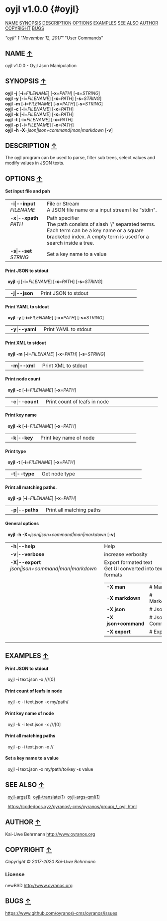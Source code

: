 # oyjl v1.0.0 {#oyjl}
<a name="toc"></a>
[NAME](#name) [SYNOPSIS](#synopsis) [DESCRIPTION](#description) [OPTIONS](#options) [EXAMPLES](#examples) [SEE ALSO](#seealso) [AUTHOR](#author) [COPYRIGHT](#copyright) [BUGS](#bugs) 

*"oyjl"* *1* *"November 12, 2017"* "User Commands"

<h2>NAME <a href="#toc" name="name">&uarr;</a></h2>

oyjl v1.0.0 \- Oyjl Json Manipulation

<h2>SYNOPSIS <a href="#toc" name="synopsis">&uarr;</a></h2>

**oyjl** <strong>\-j</strong> [<strong>\-i</strong>=<em>FILENAME</em>] [<strong>\-x</strong>=<em>PATH</em>] [<strong>\-s</strong>=<em>STRING</em>]
<br />
**oyjl** <strong>\-y</strong> [<strong>\-i</strong>=<em>FILENAME</em>] [<strong>\-x</strong>=<em>PATH</em>] [<strong>\-s</strong>=<em>STRING</em>]
<br />
**oyjl** <strong>\-m</strong> [<strong>\-i</strong>=<em>FILENAME</em>] [<strong>\-x</strong>=<em>PATH</em>] [<strong>\-s</strong>=<em>STRING</em>]
<br />
**oyjl** <strong>\-c</strong> [<strong>\-i</strong>=<em>FILENAME</em>] [<strong>\-x</strong>=<em>PATH</em>]
<br />
**oyjl** <strong>\-k</strong> [<strong>\-i</strong>=<em>FILENAME</em>] [<strong>\-x</strong>=<em>PATH</em>]
<br />
**oyjl** <strong>\-t</strong> [<strong>\-i</strong>=<em>FILENAME</em>] [<strong>\-x</strong>=<em>PATH</em>]
<br />
**oyjl** <strong>\-p</strong> [<strong>\-i</strong>=<em>FILENAME</em>] [<strong>\-x</strong>=<em>PATH</em>]
<br />
**oyjl** <strong>\-h</strong> <strong>\-X</strong>=<em>json|json+command|man|markdown</em> [<strong>\-v</strong>]

<h2>DESCRIPTION <a href="#toc" name="description">&uarr;</a></h2>

The oyjl program can be used to parse, filter sub trees, select values and modify values in JSON texts.

<h2>OPTIONS <a href="#toc" name="options">&uarr;</a></h2>

#### Set input file and pah

<table style='width:100%'>
 <tr><td style='padding-left:1em;padding-right:1em;vertical-align:top;width:25%'><strong>-i</strong>|<strong>--input</strong> <em>FILENAME</em></td> <td>File or Stream<br />A JSON file name or a input stream like "stdin". </tr>
 <tr><td style='padding-left:1em;padding-right:1em;vertical-align:top;width:25%'><strong>-x</strong>|<strong>--xpath</strong> <em>PATH</em></td> <td>Path specifier<br />The path consists of slash '/' separated terms. Each term can be a key name or a square bracketed index. A empty term is used for a search inside a tree. </tr>
 <tr><td style='padding-left:1em;padding-right:1em;vertical-align:top;width:25%'><strong>-s</strong>|<strong>--set</strong> <em>STRING</em></td> <td>Set a key name to a value </tr>
</table>

#### Print JSON to stdout
&nbsp;&nbsp;**oyjl** <strong>-j</strong> [<strong>\-i</strong>=<em>FILENAME</em>] [<strong>\-x</strong>=<em>PATH</em>] [<strong>\-s</strong>=<em>STRING</em>]

<table style='width:100%'>
 <tr><td style='padding-left:1em;padding-right:1em;vertical-align:top;width:25%'><strong>-j</strong>|<strong>--json</strong></td> <td>Print JSON to stdout</td> </tr>
</table>

#### Print YAML to stdout
&nbsp;&nbsp;**oyjl** <strong>-y</strong> [<strong>\-i</strong>=<em>FILENAME</em>] [<strong>\-x</strong>=<em>PATH</em>] [<strong>\-s</strong>=<em>STRING</em>]

<table style='width:100%'>
 <tr><td style='padding-left:1em;padding-right:1em;vertical-align:top;width:25%'><strong>-y</strong>|<strong>--yaml</strong></td> <td>Print YAML to stdout</td> </tr>
</table>

#### Print XML to stdout
&nbsp;&nbsp;**oyjl** <strong>-m</strong> [<strong>\-i</strong>=<em>FILENAME</em>] [<strong>\-x</strong>=<em>PATH</em>] [<strong>\-s</strong>=<em>STRING</em>]

<table style='width:100%'>
 <tr><td style='padding-left:1em;padding-right:1em;vertical-align:top;width:25%'><strong>-m</strong>|<strong>--xml</strong></td> <td>Print XML to stdout</td> </tr>
</table>

#### Print node count
&nbsp;&nbsp;**oyjl** <strong>-c</strong> [<strong>\-i</strong>=<em>FILENAME</em>] [<strong>\-x</strong>=<em>PATH</em>]

<table style='width:100%'>
 <tr><td style='padding-left:1em;padding-right:1em;vertical-align:top;width:25%'><strong>-c</strong>|<strong>--count</strong></td> <td>Print count of leafs in node</td> </tr>
</table>

#### Print key name
&nbsp;&nbsp;**oyjl** <strong>-k</strong> [<strong>\-i</strong>=<em>FILENAME</em>] [<strong>\-x</strong>=<em>PATH</em>]

<table style='width:100%'>
 <tr><td style='padding-left:1em;padding-right:1em;vertical-align:top;width:25%'><strong>-k</strong>|<strong>--key</strong></td> <td>Print key name of node</td> </tr>
</table>

#### Print type
&nbsp;&nbsp;**oyjl** <strong>-t</strong> [<strong>\-i</strong>=<em>FILENAME</em>] [<strong>\-x</strong>=<em>PATH</em>]

<table style='width:100%'>
 <tr><td style='padding-left:1em;padding-right:1em;vertical-align:top;width:25%'><strong>-t</strong>|<strong>--type</strong></td> <td>Get node type</td> </tr>
</table>

#### Print all matching paths.
&nbsp;&nbsp;**oyjl** <strong>-p</strong> [<strong>\-i</strong>=<em>FILENAME</em>] [<strong>\-x</strong>=<em>PATH</em>]

<table style='width:100%'>
 <tr><td style='padding-left:1em;padding-right:1em;vertical-align:top;width:25%'><strong>-p</strong>|<strong>--paths</strong></td> <td>Print all matching paths</td> </tr>
</table>

#### General options
&nbsp;&nbsp;**oyjl** <strong>-h</strong> <strong>\-X</strong>=<em>json|json+command|man|markdown</em> [<strong>\-v</strong>]

<table style='width:100%'>
 <tr><td style='padding-left:1em;padding-right:1em;vertical-align:top;width:25%'><strong>-h</strong>|<strong>--help</strong></td> <td>Help</td> </tr>
 <tr><td style='padding-left:1em;padding-right:1em;vertical-align:top;width:25%'><strong>-v</strong>|<strong>--verbose</strong></td> <td>increase verbosity</td> </tr>
 <tr><td style='padding-left:1em;padding-right:1em;vertical-align:top;width:25%'><strong>-X</strong>|<strong>--export</strong> <em>json|json+command|man|markdown</em></td> <td>Export formated text<br />Get UI converted into text formats
  <table>
   <tr><td style='padding-left:0.5em'><strong>-X man</strong></td><td># Man</td></tr>
   <tr><td style='padding-left:0.5em'><strong>-X markdown</strong></td><td># Markdown</td></tr>
   <tr><td style='padding-left:0.5em'><strong>-X json</strong></td><td># Json</td></tr>
   <tr><td style='padding-left:0.5em'><strong>-X json+command</strong></td><td># Json + Command</td></tr>
   <tr><td style='padding-left:0.5em'><strong>-X export</strong></td><td># Export</td></tr>
  </table>
  </td>
 </tr>
</table>


<h2>EXAMPLES <a href="#toc" name="examples">&uarr;</a></h2>

#### Print JSON to stdout
&nbsp;&nbsp;oyjl -i text.json \-x ///[0]
#### Print count of leafs in node
&nbsp;&nbsp;oyjl \-c \-i text.json \-x my/path/
#### Print key name of node
&nbsp;&nbsp;oyjl \-k \-i text.json \-x ///[0]
#### Print all matching paths
&nbsp;&nbsp;oyjl \-p \-i text.json \-x //
#### Set a key name to a value
&nbsp;&nbsp;oyjl \-i text.json \-x my/path/to/key \-s value

<h2>SEE ALSO <a href="#toc" name="seealso">&uarr;</a></h2>

&nbsp;&nbsp;[oyjl\-args](oyjlargs.html)<a href="oyjlargs.md">(1)</a>&nbsp;&nbsp;[oyjl\-translate](oyjltranslate.html)<a href="oyjltranslate.md">(1)</a>&nbsp;&nbsp;[oyjl\-args\-qml](oyjlargsqml.html)<a href="oyjlargsqml.md">(1)</a>

&nbsp;&nbsp;<a href="https://codedocs.xyz/oyranos-cms/oyranos/group__oyjl.html">https://codedocs.xyz/oyranos\-cms/oyranos/group\_\_oyjl.html</a>

<h2>AUTHOR <a href="#toc" name="author">&uarr;</a></h2>

Kai\-Uwe Behrmann http://www.oyranos.org

<h2>COPYRIGHT <a href="#toc" name="copyright">&uarr;</a></h2>

*Copyright © 2017\-2020 Kai\-Uwe Behrmann*


<a name="license"></a>
### License
newBSD <a href="http://www.oyranos.org">http://www.oyranos.org</a>

<h2>BUGS <a href="#toc" name="bugs">&uarr;</a></h2>

<a href="https://www.github.com/oyranos-cms/oyranos/issues">https://www.github.com/oyranos\-cms/oyranos/issues</a>

